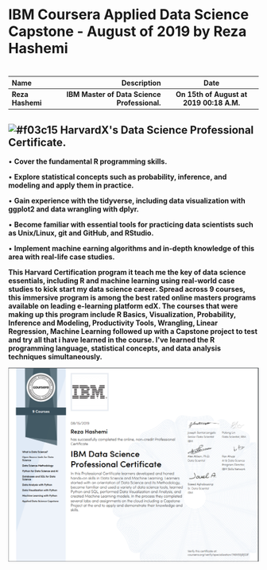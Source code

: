 # IBM Coursera Applied Data Science Capstone - August of 2019 by Reza Hashemi
# 

| Name | Description | Date
| :- |-------------: | :-:
| **Reza Hashemi**| **IBM Master of Data Science Professional.**  | __On 15th of August at 2019 00:18 A.M.__

## ![#f03c15](https://placehold.it/15/f03c15/000000?text=+) HarvardX's Data Science Professional Certificate.


• **Cover the fundamental R programming skills.**

• **Explore statistical concepts such as probability, inference, and modeling and apply them in practice.**

• **Gain experience with the tidyverse, including data visualization with ggplot2 and data wrangling with dplyr.**

• **Become familiar with essential tools for practicing data scientists such as Unix/Linux, git and GitHub, and RStudio.**

• **Implement machine earning algorithms and in-depth knowledge of this area with real-life case studies.**

__This Harvard Certification program it teach me the key of data science essentials, including R and machine learning using real-world case studies to kick start my data science career. **Spread across 9 courses**, this immersive program is among the best rated online masters programs available on leading e-learning platform edX. The courses that were making up this program include R Basics, Visualization, Probability, Inference and Modeling, Productivity Tools, Wrangling, Linear Regression, Machine Learning followed up with a Capstone project to test and try all that i have learned in the course. I've learned the R programming language, statistical concepts, and data analysis techniques simultaneously.__

![IBM Master of Data Science Certification](IBM%20Data%20Science%20Professional%20Certificate.PNG)
